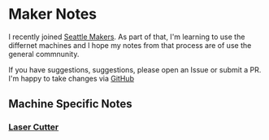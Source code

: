 # Maker Notes

I recently joined [Seattle Makers](https://seattlemakers.org/). As part of that, I'm learning to use the differnet machines and I hope my notes from that process are of use the general commnunity. 

If you have suggestions, suggestions, please open an Issue or submit a PR. I'm happy to take changes via [GitHub](https://github.com/askpatrickw/makernotes)

## Machine Specific Notes

### [Laser Cutter](machines/laser-cutter.md)